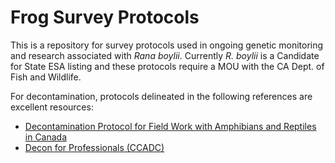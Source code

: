 # Frog Survey Protocols

This is a repository for survey protocols used in ongoing genetic monitoring and research associated with *Rana boylii*. Currently *R. boylii* is a Candidate for State ESA listing and these protocols require a MOU with the CA Dept. of Fish and Wildlife.

For decontamination, protocols delineated in the following references are excellent resources:

 - [Decontamination Protocol for Field Work with Amphibians and Reptiles in Canada](http://www.cwhc-rcsf.ca/docs/HHWG%20Decontamination%20Protocol%202017-05-30.pdf)
 - [Decon for Professionals (CCADC)](http://www.ccadc.us/docs/DeconForProfessionals.pdf)

